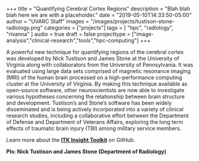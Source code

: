 +++
title = "Quantifying Cerebral Cortex Regions"
description = "Blah blah blah here we are with a placeholder."
date = "2019-05-10T14:33:50-05:00"
author = "UVARC Staff"
images = "/images/projects/tustison-stone-radiology.png"
categories = ["projects"]
tags = [
  "hpc",
  "radiology",
  "rivanna"
]
audio = true
draft = false
projecttype = ["image-analysis","clinical-research","tools","hpc-computing"]
+++

A powerful new technique for quantifying regions of the cerebral cortex was developed by Nick Tustison and James Stone at the University of Virginia along with collaborators from the University of Pennsylvania. It was evaluated using large data sets comprised of magnetic resonance imaging (MRI) of the human brain processed on a high-performance computing cluster at the University of Virginia.  By making this technique available as open-source software, other neuroscientists are now able to investigate various hypotheses concerning the relationship between brain structure and development. Tustison’s and Stone’s software has been widely disseminated and is being actively incorporated into a variety of clinical research studies, including a collaborative effort between the Department of Defense and Department of Veterans Affairs, exploring the long term effects of traumatic brain injury (TBI) among military service members.

Learn more about the [**ITK Insight Toolkit**](https://github.com/InsightSoftwareConsortium/ITK) on GitHub.

**PIs: Nick Tustison and James Stone (Department of Radiology)**
